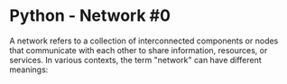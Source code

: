 # Python - Network #0

A network refers to a collection of interconnected components or nodes that communicate with each other to share information, resources, or services. In various contexts, the term "network" can have different meanings:

